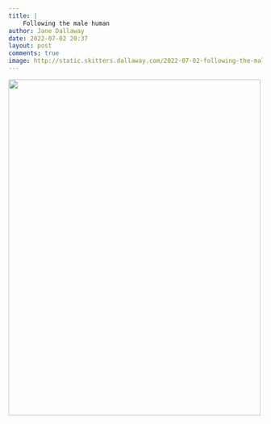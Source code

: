 ```yaml
---
title: |
    Following the male human
author: Jane Dallaway
date: 2022-07-02 20:37
layout: post
comments: true
image: http://static.skitters.dallaway.com/2022-07-02-following-the-male-human-fullsize-0.jpeg
---
```


<a href="http://static.skitters.dallaway.com/2022-07-02-following-the-male-human-fullsize-0.jpeg"><img src="http://static.skitters.dallaway.com/2022-07-02-following-the-male-human-thumb-0.jpeg" width="500" height="667"></a>



